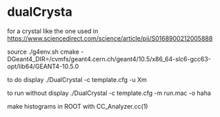 # dualCrysta
for a crystal like the one used in https://www.sciencedirect.com/science/article/pii/S0168900212005888

source ./g4env.sh
cmake -DGeant4_DIR=/cvmfs/geant4.cern.ch/geant4/10.5/x86_64-slc6-gcc63-opt/lib64/GEANT4-10.5.0

to do display
./DualCrystal -c template.cfg -u Xm 

to run without display
./DualCrystal -c template.cfg -m run.mac -o haha

make histograms in ROOT with CC_Analyzer.cc(1)
